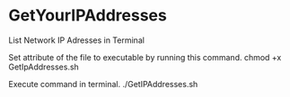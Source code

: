 # GetYourIPAddresses
List Network IP Adresses in Terminal

Set attribute of the file to executable by running this command.
chmod +x GetIpAddresses.sh

Execute command in terminal.
./GetIPAddresses.sh
